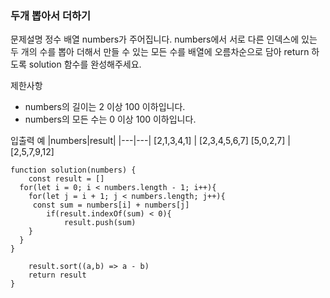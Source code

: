 ### 두개 뽑아서 더하기

문제설명
정수 배열 numbers가 주어집니다. numbers에서 서로 다른 인덱스에 있는 두 개의 수를 뽑아 더해서 만들 수 있는 모든 수를 배열에 오름차순으로 담아 return 하도록 solution 함수를 완성해주세요.

제한사항
- numbers의 길이는 2 이상 100 이하입니다.
- numbers의 모든 수는 0 이상 100 이하입니다.

입출력 예
|numbers|result|
|---|---|
[2,1,3,4,1] |	[2,3,4,5,6,7]
[5,0,2,7]	|[2,5,7,9,12]

```
function solution(numbers) {
    const result = []
  for(let i = 0; i < numbers.length - 1; i++){
    for(let j = i + 1; j < numbers.length; j++){
     const sum = numbers[i] + numbers[j]
        if(result.indexOf(sum) < 0){
            result.push(sum)
    }
  }    
}
    
    result.sort((a,b) => a - b)
    return result
}
```
